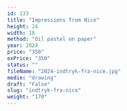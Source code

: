 ```yaml
---
id: 133
title: "Impressions from Nice"
height: 24
width: 18
method: "Oil pastel on paper"
year: 2024
price: "350"
exPrice: "350"
status: ""
fileName: "2024-indtryk-fra-nice.jpg"
medie: "drawing"
draft: "False"
slug: "indtryk-fra-nice"
weight: "170"
---
```


